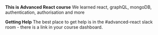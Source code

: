 **This is Advanced React course**
We learned react, graphQL, mongoDB, authentication, authorisation and more

**Getting Help**
The best place to get help is in the #advanced-react slack room - there is a link in your course dashboard.
